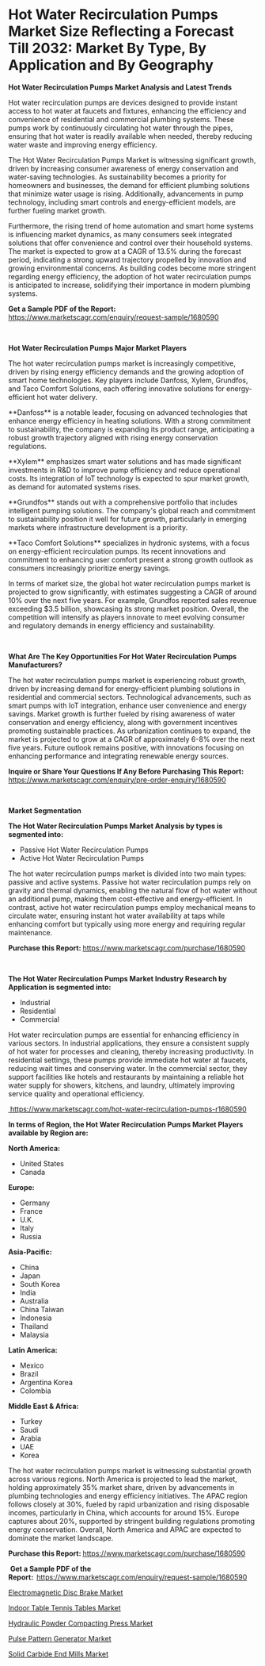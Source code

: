 <p><h1>Hot Water Recirculation Pumps Market Size Reflecting a Forecast Till 2032: Market By Type, By Application and By Geography</h1></p><p><strong>Hot Water Recirculation Pumps Market Analysis and Latest Trends</strong></p>
<p><p>Hot water recirculation pumps are devices designed to provide instant access to hot water at faucets and fixtures, enhancing the efficiency and convenience of residential and commercial plumbing systems. These pumps work by continuously circulating hot water through the pipes, ensuring that hot water is readily available when needed, thereby reducing water waste and improving energy efficiency.</p><p>The Hot Water Recirculation Pumps Market is witnessing significant growth, driven by increasing consumer awareness of energy conservation and water-saving technologies. As sustainability becomes a priority for homeowners and businesses, the demand for efficient plumbing solutions that minimize water usage is rising. Additionally, advancements in pump technology, including smart controls and energy-efficient models, are further fueling market growth.</p><p>Furthermore, the rising trend of home automation and smart home systems is influencing market dynamics, as many consumers seek integrated solutions that offer convenience and control over their household systems. The market is expected to grow at a CAGR of 13.5% during the forecast period, indicating a strong upward trajectory propelled by innovation and growing environmental concerns. As building codes become more stringent regarding energy efficiency, the adoption of hot water recirculation pumps is anticipated to increase, solidifying their importance in modern plumbing systems.</p></p>
<p><strong>Get a Sample PDF of the Report:&nbsp;</strong> <a href="https://www.marketscagr.com/enquiry/request-sample/1680590?utm_campaign=2116&utm_medium=2&utm_source=Github&utm_content=ia&utm_term=11042025&utm_id=hot-water-recirculation-pumps">https://www.marketscagr.com/enquiry/request-sample/1680590</a></p>
<p>&nbsp;</p>
<p><strong>Hot Water Recirculation Pumps Major Market Players</strong></p>
<p><p>The hot water recirculation pumps market is increasingly competitive, driven by rising energy efficiency demands and the growing adoption of smart home technologies. Key players include Danfoss, Xylem, Grundfos, and Taco Comfort Solutions, each offering innovative solutions for energy-efficient hot water delivery.</p><p>**Danfoss** is a notable leader, focusing on advanced technologies that enhance energy efficiency in heating solutions. With a strong commitment to sustainability, the company is expanding its product range, anticipating a robust growth trajectory aligned with rising energy conservation regulations.</p><p>**Xylem** emphasizes smart water solutions and has made significant investments in R&D to improve pump efficiency and reduce operational costs. Its integration of IoT technology is expected to spur market growth, as demand for automated systems rises.</p><p>**Grundfos** stands out with a comprehensive portfolio that includes intelligent pumping solutions. The company's global reach and commitment to sustainability position it well for future growth, particularly in emerging markets where infrastructure development is a priority.</p><p>**Taco Comfort Solutions** specializes in hydronic systems, with a focus on energy-efficient recirculation pumps. Its recent innovations and commitment to enhancing user comfort present a strong growth outlook as consumers increasingly prioritize energy savings.</p><p>In terms of market size, the global hot water recirculation pumps market is projected to grow significantly, with estimates suggesting a CAGR of around 10% over the next five years. For example, Grundfos reported sales revenue exceeding $3.5 billion, showcasing its strong market position. Overall, the competition will intensify as players innovate to meet evolving consumer and regulatory demands in energy efficiency and sustainability.</p></p>
<p>&nbsp;</p>
<p><strong>What Are The Key Opportunities For Hot Water Recirculation Pumps Manufacturers?</strong></p>
<p><p>The hot water recirculation pumps market is experiencing robust growth, driven by increasing demand for energy-efficient plumbing solutions in residential and commercial sectors. Technological advancements, such as smart pumps with IoT integration, enhance user convenience and energy savings. Market growth is further fueled by rising awareness of water conservation and energy efficiency, along with government incentives promoting sustainable practices. As urbanization continues to expand, the market is projected to grow at a CAGR of approximately 6-8% over the next five years. Future outlook remains positive, with innovations focusing on enhancing performance and integrating renewable energy sources.</p></p>
<p><strong>Inquire or Share Your Questions If Any Before Purchasing This Report:</strong> <a href="https://www.marketscagr.com/enquiry/pre-order-enquiry/1680590?utm_campaign=2116&utm_medium=2&utm_source=Github&utm_content=ia&utm_term=11042025&utm_id=hot-water-recirculation-pumps">https://www.marketscagr.com/enquiry/pre-order-enquiry/1680590</a></p>
<p>&nbsp;</p>
<p><strong>Market Segmentation</strong></p>
<p><strong>The Hot Water Recirculation Pumps Market Analysis by types is segmented into:</strong></p>
<p><ul><li>Passive Hot Water Recirculation Pumps</li><li>Active Hot Water Recirculation Pumps</li></ul></p>
<p><p>The hot water recirculation pumps market is divided into two main types: passive and active systems. Passive hot water recirculation pumps rely on gravity and thermal dynamics, enabling the natural flow of hot water without an additional pump, making them cost-effective and energy-efficient. In contrast, active hot water recirculation pumps employ mechanical means to circulate water, ensuring instant hot water availability at taps while enhancing comfort but typically using more energy and requiring regular maintenance.</p></p>
<p><strong>Purchase this Report:&nbsp;</strong><a href="https://www.marketscagr.com/purchase/1680590?utm_campaign=2116&utm_medium=2&utm_source=Github&utm_content=ia&utm_term=11042025&utm_id=hot-water-recirculation-pumps">https://www.marketscagr.com/purchase/1680590</a></p>
<p>&nbsp;</p>
<p><strong>The Hot Water Recirculation Pumps Market Industry Research by Application is segmented into:</strong></p>
<p><ul><li>Industrial</li><li>Residential</li><li>Commercial</li></ul></p>
<p><p>Hot water recirculation pumps are essential for enhancing efficiency in various sectors. In industrial applications, they ensure a consistent supply of hot water for processes and cleaning, thereby increasing productivity. In residential settings, these pumps provide immediate hot water at faucets, reducing wait times and conserving water. In the commercial sector, they support facilities like hotels and restaurants by maintaining a reliable hot water supply for showers, kitchens, and laundry, ultimately improving service quality and operational efficiency.</p></p>
<p><a href="https://www.marketscagr.com/hot-water-recirculation-pumps-r1680590?utm_campaign=2116&utm_medium=2&utm_source=Github&utm_content=ia&utm_term=11042025&utm_id=hot-water-recirculation-pumps">&nbsp;https://www.marketscagr.com/hot-water-recirculation-pumps-r1680590</a></p>
<p><strong>In terms of Region, the Hot Water Recirculation Pumps Market Players available by Region are:</strong></p>
<p>
    <p> <strong> North America: </strong>
        <ul>
            <li>United States</li>
            <li>Canada</li>
        </ul>
        </p> 
    <p> <strong> Europe: </strong>
        <ul>
            <li>Germany</li>
            <li>France</li>
            <li>U.K.</li>
            <li>Italy</li>
            <li>Russia</li>
        </ul>
        </p> 
    <p> <strong> Asia-Pacific: </strong>
        <ul>
            <li>China</li>
            <li>Japan</li>
            <li>South Korea</li>
            <li>India</li>
            <li>Australia</li>
            <li>China Taiwan</li>
            <li>Indonesia</li>
            <li>Thailand</li>
            <li>Malaysia</li>
        </ul>
        </p> 
    <p> <strong> Latin America: </strong>
        <ul>
            <li>Mexico</li>
            <li>Brazil</li>
            <li>Argentina Korea</li>
            <li>Colombia</li>
        </ul>
        </p> 
    <p> <strong> Middle East & Africa: </strong>
        <ul>
            <li>Turkey</li>
            <li>Saudi</li>
            <li>Arabia</li>
            <li>UAE</li>
            <li>Korea</li>
        </ul>
    </p>
    </p>
<p><p>The hot water recirculation pumps market is witnessing substantial growth across various regions. North America is projected to lead the market, holding approximately 35% market share, driven by advancements in plumbing technologies and energy efficiency initiatives. The APAC region follows closely at 30%, fueled by rapid urbanization and rising disposable incomes, particularly in China, which accounts for around 15%. Europe captures about 20%, supported by stringent building regulations promoting energy conservation. Overall, North America and APAC are expected to dominate the market landscape.</p></p>
<p><strong>Purchase this Report: </strong><a href="https://www.marketscagr.com/purchase/1680590?utm_campaign=2116&utm_medium=2&utm_source=Github&utm_content=ia&utm_term=11042025&utm_id=hot-water-recirculation-pumps">https://www.marketscagr.com/purchase/1680590</a></p>
<p>&nbsp;<strong>Get a Sample PDF of the Report:&nbsp;&nbsp;</strong><a href="https://www.marketscagr.com/enquiry/request-sample/1680590?utm_campaign=2116&utm_medium=2&utm_source=Github&utm_content=ia&utm_term=11042025&utm_id=hot-water-recirculation-pumps">https://www.marketscagr.com/enquiry/request-sample/1680590</a></p>
<p><strong></strong></p>
<p><p><a href="https://github.com/ryanbell8967/Market-Research-Report-List-1/blob/main/electromagnetic-disc-brake-market.md?utm_campaign=2116&utm_medium=2&utm_source=Github&utm_content=ia&utm_term=11042025&utm_id=hot-water-recirculation-pumps">Electromagnetic Disc Brake Market</a></p><p><a href="https://github.com/koskasislo39/Market-Research-Report-List-1/blob/main/indoor-table-tennis-tables-market.md?utm_campaign=2116&utm_medium=2&utm_source=Github&utm_content=ia&utm_term=11042025&utm_id=hot-water-recirculation-pumps">Indoor Table Tennis Tables Market</a></p><p><a href="https://github.com/castoriffic/Market-Research-Report-List-6/blob/main/hydraulic-powder-compacting-press-market.md?utm_campaign=2116&utm_medium=2&utm_source=Github&utm_content=ia&utm_term=11042025&utm_id=hot-water-recirculation-pumps">Hydraulic Powder Compacting Press Market</a></p><p><a href="https://github.com/yoshih12/Market-Research-Report-List-4/blob/main/pulse-pattern-generator-market.md?utm_campaign=2116&utm_medium=2&utm_source=Github&utm_content=ia&utm_term=11042025&utm_id=hot-water-recirculation-pumps">Pulse Pattern Generator Market</a></p><p><a href="https://github.com/baetahassaz6/Market-Research-Report-List-1/blob/main/solid-carbide-end-mills-market.md?utm_campaign=2116&utm_medium=2&utm_source=Github&utm_content=ia&utm_term=11042025&utm_id=hot-water-recirculation-pumps">Solid Carbide End Mills Market</a></p></p>